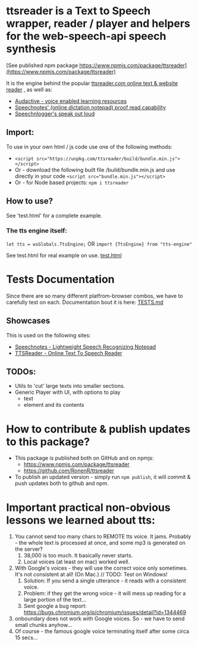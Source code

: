 # ttsreader is a Text to Speech wrapper, reader / player and helpers for the web-speech-api speech synthesis

[See published npm package https://www.npmjs.com/package/ttsreader](https://www.npmjs.com/package/ttsreader)

It is the engine behind the popular [ttsreader.com online text & website reader](https://ttsreader.com/) , as well as:
- [Audactive - voice enabled learning resources](https://audactive.com/)
- [Speechnotes' (online dictation notepad) proof read capability](https://speechnotes.co/)
- [Speechnlogger's speak out loud](https://speechlogger.com/)


## Import:

To use in your own html / js code use one of the following methods:
  - `<script src="https://unpkg.com/ttsreader/build/bundle.min.js"></script>`
  - Or - download the following built file /build/bundle.min.js and use directly in your code `<script src="bundle.min.js"></script>`
  - Or - for Node based projects: `npm i ttsreader`

## How to use?

See 'test.html' for a complete example.

### The tts engine itself:

`let tts = wsGlobals.TtsEngine;`
OR
`import {TtsEngine} from "tts-engine"`

See test.html for real example on use. [test.html](test.html)

# Tests Documentation
Since there are so many different platfrom-browser combos, we have to carefully test on each.
Documentation bout it is here: [TESTS.md](TESTS.md)

## Showcases

This is used on the following sites:
- [Speechnotes - Lightweight Speech Recognizing Notepad](https://speechnotes.co/)
- [TTSReader - Online Text To Speech Reader](https://ttsreader.com/)

## TODOs:

- Utils to 'cut' large texts into smaller sections.
- Generic Player with UI, with options to play
  - text
  - element and its contents 

# How to contribute & publish updates to this package?
- This package is published both on GitHub and on npmjs:
  - https://www.npmjs.com/package/ttsreader
  - https://github.com/RonenR/ttsreader
- To publish an updated version - simply run `npm publish`, it will commit & push updates both to github and npm.

# Important practical non-obvious lessons we learned about tts:
1. You cannot send too many chars to REMOTE tts voice. It jams. Probably - the whole text is processed at once, and some mp3 is generated on the server?
   1. 38,000 is too much. It basically never starts.
   2. Local voices (at least on mac) worked well.
2. With Google's voices - they will use the correct voice only sometimes. It's not consistent at all! (On Mac.) // TODO: Test on Windows! 
   1. Solution: If you send a single utterance - it reads with a consistent voice.
   2. Problem: if they get the wrong voice - it will mess up reading for a large portion of the text...
   3. Sent google a bug report: https://bugs.chromium.org/p/chromium/issues/detail?id=1344469
3. onboundary does not work with Google voices. So - we have to send small chunks anyhow...
4. Of course - the famous google voice terminating itself after some circa 15 secs...